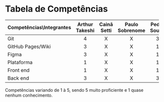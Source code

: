 # Tabela de Competências

| Competências\Integrantes | Arthur Takeshi | Cainã Setti | Paulo Sobrenome | Pedro Souza | 
| ------------------------ | :------------: | :---------: | :-------------: | :---------: |
| Git                      | 4              | X           | X               | 3           |
| GitHub Pages/Wiki        | 3              | X           | X               | 1           |
| Figma                    | 3              | X           | X               | 1           |
| Plataforma               | 1              | X           | X               | 1           |
| Front end                | 1              | X           | X               | 1           |
| Back end                 | 3              | X           | X               | 3           |

Competências variando de 1 à 5, sendo 5 muito proficiente e 1 quase nenhum conhecimento.